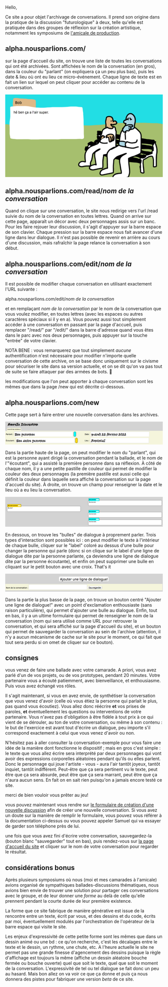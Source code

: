 Hello,

Ce site a pour objet l'archivage de conversations. Il prend son origine dans la pratique de la discussion "futurologique" à deux, telle qu'elle est pratiquée dans des groupes de réflexion sur la création artistique, notamment les symposiums de [l'amicale de production](https://www.amicale.coop/).

## alpha.nousparlions.com/

sur la page d'accueil du site, on trouve une liste de toutes les conversations qui ont été archivées. Sont affichées le nom de la conversation (en gros), dans la couleur du "parlant" (on expliquera ça un peu plus bas), puis les date & lieu où ont eu lieu ce micro-événement. Chaque ligne de texte est en fait un lien sur lequel on peut cliquer pour accéder au contenu de la conversation.

![deux personnages sont assis sur un banc et s'apprêtent à avoir une conversation](https://github.com/samuelhackwill/blah-blah-blah/blob/master/public/img/UI/super.png)

## alpha.nousparlions.com/read/_nom de la conversation_

Quand on clique sur une conversation, le site nous redirige vers l'url /read suivie du nom de la conversation en toutes lettres. Quand on arrive sur cette page, apparaît un décor avec deux personnages assis sur un banc. Pour les faire rejouer leur discussion, il s'agit d'appuyer sur la barre espace de son clavier. Chaque pression sur la barre espace nous fait avancer d'une ligne dans leur dialogue. Il n'est pas possible de revenir en arrière au cours d'une discussion, mais rafraîchir la page relance la conversation à son début.

## alpha.nousparlions.com/edit/_nom de la conversation_

Il est possible de modifier chaque conversation en utilisant exactement l'URL suivante :

alpha.nousparlions.com/edit/_nom de la conversation_

et en remplaçant _nom de la conversation_ par le nom de la conversation que vous voulez modifier, en toutes lettres (avec les espaces ou autres caractères spéciaux si il y en a). Vous pouvez aussi tout simplement accéder à une conversation en passant par la page d'accueil, puis remplacer "/read/" par "/edit/" dans la barre d'adresse quand vous êtes dans le parc avec nos deux personnages, puis appuyer sur la touche "entrée" de votre clavier.

NOTA BENE : vous remarquerez que tout simplement *aucune* authentification n'est nécessaire pour modifier n'importe quelle conversation de cette archive, on se base donc uniquement sur le civisme pour sécuriser le site dans sa version actuelle, et on se dit qu'on va pas tout de suite se faire attaquer par des armées de bots. 🙏

les modifications que l'on peut apporter à chaque conversation sont les mêmes que dans la page /new qui est décrite ci-dessous.

## alpha.nousparlions.com/new

Cette page sert à faire entrer une nouvelle conversation dans les archives. 

![image du haut de l'UI](https://github.com/samuelhackwill/blah-blah-blah/blob/master/public/img/UI/UI%20haut.png)

Dans la partie haute de la page, on peut modifier le nom du "parlant", qui est la personne ayant dirigé la conversation pendant la ballade, et le nom de l'"écoutant", qui a assisté la première personne dans sa réflexion. À côté de chaque nom, il y a une petite pastille de couleur qui permet de modifier la couleur des deux personnages (la première pastille est aussi celle qui définit la couleur dans laquelle sera affiché la conversation sur la page d'accueil du site). À droite, on trouve un champ pour renseigner la date et le lieu où a eu lieu la conversation.

![image du milieu de l'UI](https://github.com/samuelhackwill/blah-blah-blah/blob/master/public/img/UI/UI%20milieu.png)

En dessous, on trouve les "bulles" de dialogue à proprement parler. Trois types d'interaction sont possibles ici : on peut modifier le texte à l'intérieur de chaque bulle, cliquer sur le "label" coloré au dessus d'une bulle pour changer la personne qui parle (donc si on clique sur le label d'une ligne de dialogue dite par la personne parlante, ça deviendra une ligne de dialogue dite par la personne écoutante), et enfin on peut supprimer une bulle en cliquant sur le petit bouton avec une croix. That's it

![image du bas de l'UI](https://github.com/samuelhackwill/blah-blah-blah/blob/master/public/img/UI/UI%20bot.png)

Dans la partie la plus basse de la page, on trouve un bouton centré "Ajouter une ligne de dialogue!" avec un point d'exclamation enthousiaste (sans raison particulière), qui permet d'ajouter une bulle au dialogue. Enfin, tout en bas, il y a un ultime formulaire qui permet de renseigner le nom de la conversation (nom qui sera utilisé comme URL pour retrouver la conversation, et qui sera affiché sur la page d'accueil du site), et un bouton qui permet de sauvegarder la conversation au sein de l'archive (attention, il n'y a aucun mécanisme de cache sur le site pour le moment, ce qui fait que tout sera perdu si on omet de cliquer sur ce bouton).

## consignes

vous venez de faire une ballade avec votre camarade. A priori, vous avez parlé d'un de vos projets, ou de vos prototypes, pendant 20 minutes. Votre partenaire vous a écouté patiemment, avec bienveillance, et enthousiasme. Puis vous avez échangé vos rôles.

Il s'agit maintenant, si vous en avez envie, de synthétiser la conversation que vous venez d'avoir (celle où vous étiez la personne qui parlait le plus, pas quand vous écoutiez). Vous allez donc réécrire **et** vos prises de paroles, **et** éventuellement les questions ou interventions de votre partenaire. Vous n'avez pas d'obligation à être fidèle à tout prix à ce qui vient de se dérouler, au ton de votre conversation, ou même à son contenu : le but de l'exercice est avant tout d'écrire un dialogue, peu importe s'il correspond exactement à celui que vous venez d'avoir ou non.

N'hésitez pas à aller consulter la conversation-exemple pour vous faire une idée de la manière dont fonctionne le dispositif ; mais en gros c'est simple : le texte que vous allez écrire sera interprété par deux personnages qui vont avoir des expressions corporelles aléatoires pendant qu'ils ou elles parlent. Donc le personnage qui joue l'artiste - vous - aura l'air tantôt joyeux, tantôt inquiet, tantôt indifférent. Peut-être que ça sera pertinent vu le texte, peut être que ça sera absurde, peut être que ça sera marrant, peut être que ça n'aura aucun sens. En fait on en sait rien puisqu'on a jamais encore testé ce site.

merci de bien vouloir vous prêter au jeu!

vous pouvez maintenant vous rendre sur [le formulaire de création d'une nouvelle discussion](https://alpha.nousparlions.com/new/) afin de créer une nouvelle conversation. Si vous avez un doute sur la manière de remplir le formulaire, vous pouvez vous référer à la documentation ci-dessus ou vous pouvez appeler Samuel qui va essayer de garder son téléphone près de lui.

une fois que vous avez fini d'écrire votre conversation, sauvegardez-la (bouton blanc "sauvegarder" tout en bas), puis rendez-vous sur [la page d'accueil du site](https://alpha.nousparlions.com) et cliquer sur le nom de votre conversation pour regarder le résultat.


## considérations bonus

Après plusieurs symposiums où nous (moi et mes camarades à l'amicale) avions organisé de sympathiques ballades-discussions thématiques, nous avions bien envie de trouver une solution pour partager ces conversations avec le groupe, et de leur donner une _forme_ au delà de celle qu'elle prennent pendant la courte durée de leur première existence.

La forme que ce site fabrique de manière générative est issue de la rencontre entre un texte, écrit par vous, et des dessins et du code, écrits par moi, éventuellement modulés par l'orchestration de l'opérateur de la barre espace qui visite le site.

Les enjeux d'expressivité de cette petite forme sont les mêmes que dans un dessin animé ou une bd : ce qu'on recherche, c'est les décalages entre le texte et le dessin, un rythme, une chute, etc. A l'heure actuelle le site ne permet pas une grande finesse d'agencement des dessins puisque la règle d'affichage est toujours la même (affiche un dessin aléatoire bouche fermée ou bouche ouverte) quel que soit le texte, quel que soit le moment de la conversation. L'expressivité de tel ou tel dialogue se fait donc un peu au hasard. Mais bon allez on va voir ce que ça donne et puis ça nous donnera des pistes pour fabriquer une version _beta_ de ce site.